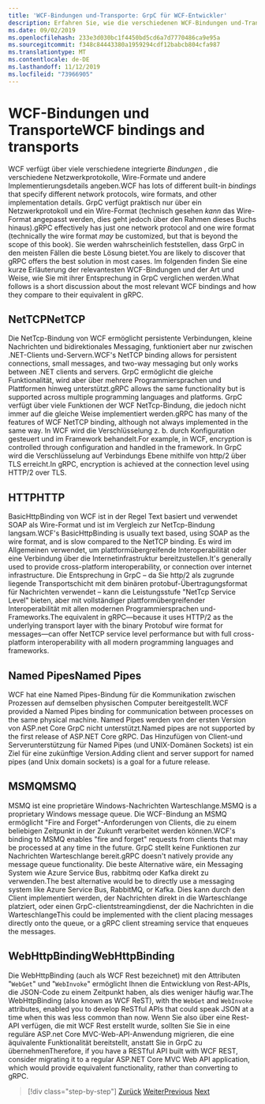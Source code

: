 ```yaml
---
title: 'WCF-Bindungen und-Transporte: GrpC für WCF-Entwickler'
description: Erfahren Sie, wie die verschiedenen WCF-Bindungen und-Transporte mit GrpC verglichen werden.
ms.date: 09/02/2019
ms.openlocfilehash: 233e3d030bc1f4450bd5cd6a7d7770486ca9e95a
ms.sourcegitcommit: f348c84443380a1959294cdf12babcb804cfa987
ms.translationtype: MT
ms.contentlocale: de-DE
ms.lasthandoff: 11/12/2019
ms.locfileid: "73966905"
---
```

# <a name="wcf-bindings-and-transports"></a><span data-ttu-id="e7437-103">WCF-Bindungen und Transporte</span><span class="sxs-lookup"><span data-stu-id="e7437-103">WCF bindings and transports</span></span>

<span data-ttu-id="e7437-104">WCF verfügt über viele verschiedene integrierte *Bindungen* , die verschiedene Netzwerkprotokolle, Wire-Formate und andere Implementierungsdetails angeben.</span><span class="sxs-lookup"><span data-stu-id="e7437-104">WCF has lots of different built-in *bindings* that specify different network protocols, wire formats, and other implementation details.</span></span> <span data-ttu-id="e7437-105">GrpC verfügt praktisch nur über ein Netzwerkprotokoll und ein Wire-Format (technisch gesehen *kann* das Wire-Format angepasst werden, dies geht jedoch über den Rahmen dieses Buchs hinaus).</span><span class="sxs-lookup"><span data-stu-id="e7437-105">gRPC effectively has just one network protocol and one wire format (technically the wire format *may* be customized, but that is beyond the scope of this book).</span></span> <span data-ttu-id="e7437-106">Sie werden wahrscheinlich feststellen, dass GrpC in den meisten Fällen die beste Lösung bietet.</span><span class="sxs-lookup"><span data-stu-id="e7437-106">You are likely to discover that gRPC offers the best solution in most cases.</span></span> <span data-ttu-id="e7437-107">Im folgenden finden Sie eine kurze Erläuterung der relevantesten WCF-Bindungen und der Art und Weise, wie Sie mit ihrer Entsprechung in GrpC verglichen werden.</span><span class="sxs-lookup"><span data-stu-id="e7437-107">What follows is a short discussion about the most relevant WCF bindings and how they compare to their equivalent in gRPC.</span></span>

## <a name="nettcp"></a><span data-ttu-id="e7437-108">NetTCP</span><span class="sxs-lookup"><span data-stu-id="e7437-108">NetTCP</span></span>

<span data-ttu-id="e7437-109">Die NetTcp-Bindung von WCF ermöglicht persistente Verbindungen, kleine Nachrichten und bidirektionales Messaging, funktioniert aber nur zwischen .NET-Clients und-Servern.</span><span class="sxs-lookup"><span data-stu-id="e7437-109">WCF's NetTCP binding allows for persistent connections, small messages, and two-way messaging but only works between .NET clients and servers.</span></span> <span data-ttu-id="e7437-110">GrpC ermöglicht die gleiche Funktionalität, wird aber über mehrere Programmiersprachen und Plattformen hinweg unterstützt.</span><span class="sxs-lookup"><span data-stu-id="e7437-110">gRPC allows the same functionality but is supported across multiple programming languages and platforms.</span></span> <span data-ttu-id="e7437-111">GrpC verfügt über viele Funktionen der WCF NetTcp-Bindung, die jedoch nicht immer auf die gleiche Weise implementiert werden.</span><span class="sxs-lookup"><span data-stu-id="e7437-111">gRPC has many of the features of WCF NetTCP binding, although not always implemented in the same way.</span></span> <span data-ttu-id="e7437-112">In WCF wird die Verschlüsselung z. b. durch Konfiguration gesteuert und im Framework behandelt.</span><span class="sxs-lookup"><span data-stu-id="e7437-112">For example, in WCF, encryption is controlled through configuration and handled in the framework.</span></span> <span data-ttu-id="e7437-113">In GrpC wird die Verschlüsselung auf Verbindungs Ebene mithilfe von http/2 über TLS erreicht.</span><span class="sxs-lookup"><span data-stu-id="e7437-113">In gRPC, encryption is achieved at the connection level using HTTP/2 over TLS.</span></span>

## <a name="http"></a><span data-ttu-id="e7437-114">HTTP</span><span class="sxs-lookup"><span data-stu-id="e7437-114">HTTP</span></span>

<span data-ttu-id="e7437-115">BasicHttpBinding von WCF ist in der Regel Text basiert und verwendet SOAP als Wire-Format und ist im Vergleich zur NetTcp-Bindung langsam.</span><span class="sxs-lookup"><span data-stu-id="e7437-115">WCF's BasicHttpBinding is usually text based, using SOAP as the wire format, and is slow compared to the NetTCP binding.</span></span> <span data-ttu-id="e7437-116">Es wird im Allgemeinen verwendet, um plattformübergreifende Interoperabilität oder eine Verbindung über die Internetinfrastruktur bereitzustellen.</span><span class="sxs-lookup"><span data-stu-id="e7437-116">It's generally used to provide cross-platform interoperability, or connection over internet infrastructure.</span></span> <span data-ttu-id="e7437-117">Die Entsprechung in GrpC – da Sie http/2 als zugrunde liegende Transportschicht mit dem binären protobuf-Übertragungsformat für Nachrichten verwendet – kann die Leistungsstufe "NetTcp Service Level" bieten, aber mit vollständiger plattformübergreifender Interoperabilität mit allen modernen Programmiersprachen und-Frameworks.</span><span class="sxs-lookup"><span data-stu-id="e7437-117">The equivalent in gRPC—because it uses HTTP/2 as the underlying transport layer with the binary Protobuf wire format for messages—can offer NetTCP service level performance but with full cross-platform interoperability with all modern programming languages and frameworks.</span></span>

## <a name="named-pipes"></a><span data-ttu-id="e7437-118">Named Pipes</span><span class="sxs-lookup"><span data-stu-id="e7437-118">Named Pipes</span></span>

<span data-ttu-id="e7437-119">WCF hat eine Named Pipes-Bindung für die Kommunikation zwischen Prozessen auf demselben physischen Computer bereitgestellt.</span><span class="sxs-lookup"><span data-stu-id="e7437-119">WCF provided a Named Pipes binding for communication between processes on the same physical machine.</span></span> <span data-ttu-id="e7437-120">Named Pipes werden von der ersten Version von ASP.net Core GrpC nicht unterstützt.</span><span class="sxs-lookup"><span data-stu-id="e7437-120">Named pipes are not supported by the first release of ASP.NET Core gRPC.</span></span> <span data-ttu-id="e7437-121">Das Hinzufügen von Client-und Serverunterstützung für Named Pipes (und UNIX-Domänen Sockets) ist ein Ziel für eine zukünftige Version.</span><span class="sxs-lookup"><span data-stu-id="e7437-121">Adding client and server support for named pipes (and Unix domain sockets) is a goal for a future release.</span></span>

## <a name="msmq"></a><span data-ttu-id="e7437-122">MSMQ</span><span class="sxs-lookup"><span data-stu-id="e7437-122">MSMQ</span></span>

<span data-ttu-id="e7437-123">MSMQ ist eine proprietäre Windows-Nachrichten Warteschlange.</span><span class="sxs-lookup"><span data-stu-id="e7437-123">MSMQ is a proprietary Windows message queue.</span></span> <span data-ttu-id="e7437-124">Die WCF-Bindung an MSMQ ermöglicht "Fire and Forget"-Anforderungen von Clients, die zu einem beliebigen Zeitpunkt in der Zukunft verarbeitet werden können.</span><span class="sxs-lookup"><span data-stu-id="e7437-124">WCF's binding to MSMQ enables "fire and forget" requests from clients that may be processed at any time in the future.</span></span> <span data-ttu-id="e7437-125">GrpC stellt keine Funktionen zur Nachrichten Warteschlange bereit.</span><span class="sxs-lookup"><span data-stu-id="e7437-125">gRPC doesn't natively provide any message queue functionality.</span></span> <span data-ttu-id="e7437-126">Die beste Alternative wäre, ein Messaging System wie Azure Service Bus, rabbitmq oder Kafka direkt zu verwenden.</span><span class="sxs-lookup"><span data-stu-id="e7437-126">The best alternative would be to directly use a messaging system like Azure Service Bus, RabbitMQ, or Kafka.</span></span> <span data-ttu-id="e7437-127">Dies kann durch den Client implementiert werden, der Nachrichten direkt in die Warteschlange platziert, oder einen GrpC-clientstreamingdienst, der die Nachrichten in die Warteschlange</span><span class="sxs-lookup"><span data-stu-id="e7437-127">This could be implemented with the client placing messages directly onto the queue, or a gRPC client streaming service that enqueues the messages.</span></span>

## <a name="webhttpbinding"></a><span data-ttu-id="e7437-128">WebHttpBinding</span><span class="sxs-lookup"><span data-stu-id="e7437-128">WebHttpBinding</span></span>

<span data-ttu-id="e7437-129">Die WebHttpBinding (auch als WCF Rest bezeichnet) mit den Attributen "`WebGet`" und "`WebInvoke`" ermöglicht Ihnen die Entwicklung von Rest-APIs, die JSON-Code zu einem Zeitpunkt haben, als dies weniger häufig war.</span><span class="sxs-lookup"><span data-stu-id="e7437-129">The WebHttpBinding (also known as WCF ReST), with the `WebGet` and `WebInvoke` attributes, enabled you to develop ReSTful APIs that could speak JSON at a time when this was less common than now.</span></span> <span data-ttu-id="e7437-130">Wenn Sie also über eine Rest-API verfügen, die mit WCF Rest erstellt wurde, sollten Sie Sie in eine reguläre ASP.net Core MVC-Web-API-Anwendung migrieren, die eine äquivalente Funktionalität bereitstellt, anstatt Sie in GrpC zu übernehmen</span><span class="sxs-lookup"><span data-stu-id="e7437-130">Therefore, if you have a RESTful API built with WCF REST, consider migrating it to a regular ASP.NET Core MVC Web API application, which would provide equivalent functionality, rather than converting to gRPC.</span></span>

>[!div class="step-by-step"]
><span data-ttu-id="e7437-131">[Zurück](wcf-endpoints-grpc-methods.md)
>[Weiter](rpc-types.md)</span><span class="sxs-lookup"><span data-stu-id="e7437-131">[Previous](wcf-endpoints-grpc-methods.md)
[Next](rpc-types.md)</span></span>
